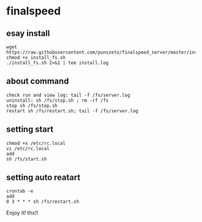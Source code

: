 finalspeed
========

esay install
----
```
wget  https://raw.githubusercontent.com/punszeto/finalspeed_server/master/install_fs.sh
chmod +x install_fs.sh
./install_fs.sh 2>&1 | tee install.log
```

about command 
---
```
check run and view log: tail -f /fs/server.log
uninstall: sh /fs/stop.sh ; rm -rf /fs
stop sh /fs/stop.sh
restart sh /fs/restart.sh; tail -f /fs/server.log
```

setting start 
--- 
```
chmod +x /etc/rc.local
vi /etc/rc.local
add
sh /fs/start.sh
```
setting auto reatart
---
```
crontab -e
add
0 3 * * * sh /fs/restart.sh
```


Enjoy it! thx!!
 


